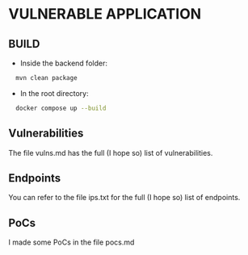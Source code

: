 # VULNERABLE APPLICATION

## BUILD

- Inside the backend folder:


```bash
  mvn clean package
```

- In the root directory:


```bash
  docker compose up --build
```
## Vulnerabilities
The file vulns.md has the full (I hope so) list of vulnerabilities.

## Endpoints
You can refer to the file ips.txt for the full (I hope so) list of endpoints.

## PoCs
I made some PoCs in the file pocs.md

